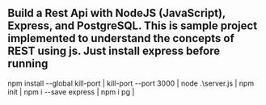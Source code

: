 Build a Rest Api with NodeJS (JavaScript), Express, and PostgreSQL. This is sample project implemented to understand the concepts of REST using js.
Just install express before running
------------------------------------------
npm install --global kill-port |
kill-port --port 3000 |
node .\server.js |
npm init |
npm i --save express |
npm i pg |
